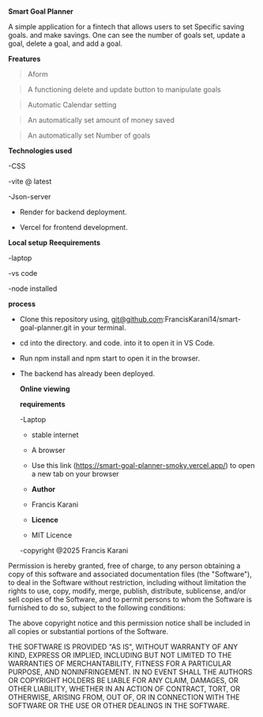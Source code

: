 **Smart Goal Planner**

A simple application for a fintech that allows users to set Specific saving goals. and make savings. One can see the number of goals set, update a goal, delete a goal, and add a goal.

**Freatures**

> Aform

> A functioning delete and update button to manipulate goals


> Automatic Calendar setting


> An automatically set amount of money saved


> An automatically set Number of goals 

**Technologies used**


-CSS

-vite @ latest

-Json-server

- Render for backend deployment.

- Vercel for frontend development.

**Local setup**
**Reequirements**

-laptop

-vs code

-node installed

**process**

- Clone this repository using, <link> git@github.com:FrancisKarani14/smart-goal-planner.git </link>in your terminal.

- cd into the directory. and code. into it to open it in VS Code.

- Run npm install  and npm start to open it in the browser.

- The backend has already been deployed.

  **Online viewing**

  **requirements**

  -Laptop

  - stable internet

  - A browser
 
  - Use this link (https://smart-goal-planner-smoky.vercel.app/) to open a new tab on your browser
 
  - **Author**
 
  - Francis Karani
 
  - **Licence**
 
  - MIT Licence
    
 
  -copyright @2025 Francis Karani

Permission is hereby granted, free of charge, to any person obtaining a copy of this software and associated documentation files (the "Software"), to deal in the Software without restriction, including without limitation the rights to use, copy, modify, merge, publish, distribute, sublicense, and/or sell copies of the Software, and to permit persons to whom the Software is furnished to do so, subject to the following conditions:

The above copyright notice and this permission notice shall be included in all copies or substantial portions of the Software.

THE SOFTWARE IS PROVIDED "AS IS", WITHOUT WARRANTY OF ANY KIND, EXPRESS OR IMPLIED, INCLUDING BUT NOT LIMITED TO THE WARRANTIES OF MERCHANTABILITY, FITNESS FOR A PARTICULAR PURPOSE, AND NONINFRINGEMENT. IN NO EVENT SHALL THE AUTHORS OR COPYRIGHT HOLDERS BE LIABLE FOR ANY CLAIM, DAMAGES, OR OTHER LIABILITY, WHETHER IN AN ACTION OF CONTRACT, TORT, OR OTHERWISE, ARISING FROM, OUT OF, OR IN CONNECTION WITH THE SOFTWARE OR THE USE OR OTHER DEALINGS IN THE SOFTWARE.

  



  




